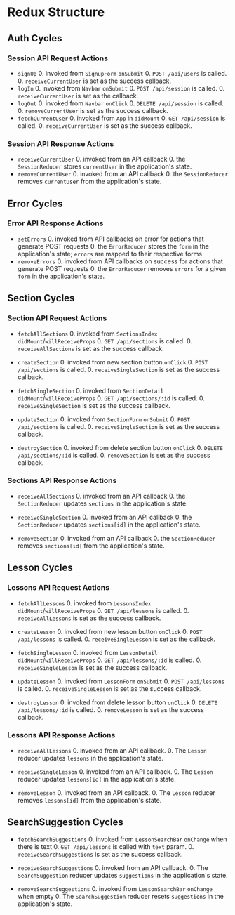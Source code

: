 # Redux Structure

## Auth Cycles

### Session API Request Actions

* `signUp`
  0. invoked from `SignupForm` `onSubmit`
  0. `POST /api/users` is called.
  0. `receiveCurrentUser` is set as the success callback.
* `logIn`
  0. invoked from `Navbar` `onSubmit`
  0. `POST /api/session` is called.
  0. `receiveCurrentUser` is set as the callback.
* `logOut`
  0. invoked from `Navbar` `onClick`
  0. `DELETE /api/session` is called.
  0. `removeCurrentUser` is set as the success callback.
* `fetchCurrentUser`
  0. invoked from `App` in `didMount`
  0. `GET /api/session` is called.
  0. `receiveCurrentUser` is set as the success callback.

### Session API Response Actions

* `receiveCurrentUser`
  0. invoked from an API callback
  0. the `SessionReducer` stores `currentUser` in the application's state.
* `removeCurrentUser`
  0. invoked from an API callback
  0. the `SessionReducer` removes `currentUser` from the application's state.

## Error Cycles

### Error API Response Actions
* `setErrors`
  0. invoked from API callbacks on error for actions that generate POST requests
  0. the `ErrorReducer` stores the `form` in the application's state; `errors` are mapped to their respective forms
* `removeErrors`
  0. invoked from API callbacks on success for actions that generate POST requests
  0. the `ErrorReducer` removes `errors` for a given `form` in the application's state.

## Section Cycles

### Section API Request Actions

* `fetchAllSections`
  0. invoked from `SectionsIndex` `didMount`/`willReceiveProps`
  0. `GET /api/sections` is called.
  0. `receiveAllSections` is set as the success callback.

* `createSection`
  0. invoked from new section button `onClick`
  0. `POST /api/sections` is called.
  0. `receiveSingleSection` is set as the success callback.

* `fetchSingleSection`
  0. invoked from `SectionDetail` `didMount`/`willReceiveProps`
  0. `GET /api/sections/:id` is called.
  0. `receiveSingleSection` is set as the success callback.

* `updateSection`
  0. invoked from `SectionForm` `onSubmit`
  0. `POST /api/sections` is called.
  0. `receiveSingleSection` is set as the success callback.

* `destroySection`
  0. invoked from delete section button `onClick`
  0. `DELETE /api/sections/:id` is called.
  0. `removeSection` is set as the success callback.

### Sections API Response Actions

* `receiveAllSections`
  0. invoked from an API callback
  0. the `SectionReducer` updates `sections` in the application's state.

* `receiveSingleSection`
  0. invoked from an API callback
  0. the `SectionReducer` updates `sections[id]` in the application's state.

* `removeSection`
  0. invoked from an API callback
  0. the `SectionReducer` removes `sections[id]` from the application's state.

## Lesson Cycles

### Lessons API Request Actions

* `fetchAllLessons`
  0. invoked from `LessonsIndex` `didMount`/`willReceiveProps`
  0. `GET /api/lessons` is called.
  0. `receiveAllLessons` is set as the success callback.

* `createLesson`
  0. invoked from new lesson button `onClick`
  0. `POST /api/lessons` is called.
  0. `receiveSingleLesson` is set as the callback.

* `fetchSingleLesson`
  0. invoked from `LessonDetail` `didMount`/`willReceiveProps`
  0. `GET /api/lessons/:id` is called.
  0. `receiveSingleLesson` is set as the success callback.

* `updateLesson`
  0. invoked from `LessonForm` `onSubmit`
  0. `POST /api/lessons` is called.
  0. `receiveSingleLesson` is set as the success callback.

* `destroyLesson`
  0. invoked from delete lesson button `onClick`
  0. `DELETE /api/lessons/:id` is called.
  0. `removeLesson` is set as the success callback.

### Lessons API Response Actions

* `receiveAllLessons`
  0. invoked from an API callback.
  0. The `Lesson` reducer updates `lessons` in the application's state.

* `receiveSingleLesson`
  0. invoked from an API callback.
  0. The `Lesson` reducer updates `lessons[id]` in the application's state.

* `removeLesson`
  0. invoked from an API callback.
  0. The `Lesson` reducer removes `lessons[id]` from the application's state.

## SearchSuggestion Cycles

* `fetchSearchSuggestions`
  0. invoked from `LessonSearchBar` `onChange` when there is text
  0. `GET /api/lessons` is called with `text` param.
  0. `receiveSearchSuggestions` is set as the success callback.

* `receiveSearchSuggestions`
  0. invoked from an API callback.
  0. The `SearchSuggestion` reducer updates `suggestions` in the application's state.

* `removeSearchSuggestions`
  0. invoked from `LessonSearchBar` `onChange` when empty
  0. The `SearchSuggestion` reducer resets `suggestions` in the application's state.
